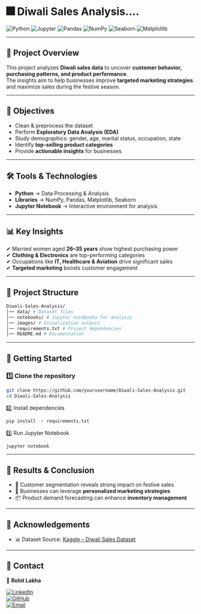# 🎆 Diwali Sales Analysis....

![Python](https://img.shields.io/badge/Python-3.8+-blue.svg?logo=python)  ![Jupyter](https://img.shields.io/badge/Notebook-Jupyter-orange.svg?logo=jupyter)  ![Pandas](https://img.shields.io/badge/Library-Pandas-150458.svg?logo=pandas)  ![NumPy](https://img.shields.io/badge/Library-NumPy-013243.svg?logo=numpy)  ![Seaborn](https://img.shields.io/badge/Library-Seaborn-0E5C6E.svg)  ![Matplotlib](https://img.shields.io/badge/Library-Matplotlib-323330.svg)  

---

## 📌 Project Overview  
This project analyzes **Diwali sales data** to uncover **customer behavior, purchasing patterns, and product performance**.  
The insights aim to help businesses improve **targeted marketing strategies** and maximize sales during the festive season.  

---

## 🎯 Objectives  
- Clean & preprocess the dataset  
- Perform **Exploratory Data Analysis (EDA)**  
- Study demographics: gender, age, marital status, occupation, state  
- Identify **top-selling product categories**  
- Provide **actionable insights** for businesses  

---

## 🛠️ Tools & Technologies  
- **Python** → Data Processing & Analysis  
- **Libraries** → NumPy, Pandas, Matplotlib, Seaborn  
- **Jupyter Notebook** → Interactive environment for analysis  

---

## 📊 Key Insights  
✔ Married women aged **26–35 years** show highest purchasing power  
✔ **Clothing & Electronics** are top-performing categories  
✔ Occupations like **IT, Healthcare & Aviation** drive significant sales  
✔ **Targeted marketing** boosts customer engagement  

---

## 📂 Project Structure  
```bash
Diwali-Sales-Analysis/
│── data/ # Dataset files
│── notebooks/ # Jupyter notebooks for analysis
│── images/ # Visualization outputs
│── requirements.txt # Project dependencies
│── README.md # Documentation
```
---

## 🚀 Getting Started  

### 1️⃣ Clone the repository  
```bash
git clone https://github.com/yourusername/Diwali-Sales-Analysis.git
cd Diwali-Sales-Analysis
```
2️⃣ Install dependencies
```bash
pip install -r requirements.txt
```

3️⃣ Run Jupyter Notebook
```bash
jupyter notebook
```

---

## 📌 Results & Conclusion  

- 🎯 Customer segmentation reveals strong impact on festive sales  
- 🎨 Businesses can leverage **personalized marketing strategies**  
- 📦 Product demand forecasting can enhance **inventory management**  

---

## 🙌 Acknowledgements  

- 📊 Dataset Source: [Kaggle – Diwali Sales Dataset](https://www.kaggle.com)  

---

## 📧 Contact  

👤 **Rohit Lakha**  

[![LinkedIn](https://img.shields.io/badge/LinkedIn-Connect-blue?logo=linkedin)](https://www.linkedin.com/in/rohitlakha)  
[![GitHub](https://img.shields.io/badge/GitHub-Follow-black?logo=github)](https://github.com/rohitlakha)  
[![Email](https://img.shields.io/badge/Email-Contact-red?logo=gmail)](mailto:rohitdataanalysis@gmail.com)  
